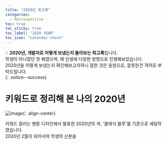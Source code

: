 ```yaml
---
title: "2020년 회고록"
categories:
  - Retrospective
toc: true
toc_sticky: true
toc_label: "2020 YEAR"
toc_icon: "calendar-check"
---
```


💡 **2020년, 개발자로 어떻게 보냈는지 돌아보는 회고록**입니다.<br>
학생이 아니였던 첫 해였으며, 제 인생에 다양한 방향으로 진행해보았습니다.<br>
2020년을 어떻게 보냈는지 확인해보고자하니 잘한 것은 응원으로, 잘못한건 격려로 부탁드립니다.<br>
{: .notice--success}

# 키워드로 정리해 본 나의 2020년

![image](https://user-images.githubusercontent.com/45550607/104864337-03d46500-597c-11eb-886c-883195725068.png){: .align-center}

키워드 컬러는 펜톤 디자인에서 발표한 2020년의 색, '클래식 블루'를 기준으로 세팅하였습니다.<br>
2020년 2월이 되어서야 학생의 신분을